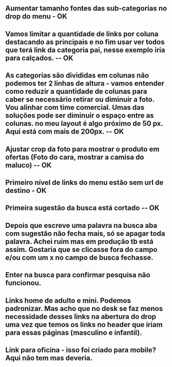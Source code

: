## Aumentar tamanho fontes das sub-categorias no drop do menu - OK

## Vamos limitar a quantidade de links por coluna destacando as principais e no fim usar ver todos que terá link da categoria pai, nesse exemplo iria para calçados. -- OK

## As categorias são divididas em colunas não podemos ter 2 linhas de altura - vamos entender como reduzir a quantidade de colunas para caber se necessário retirar ou diminuir a foto. Vou alinhar com time comercial. Umas das soluções pode ser diminuir o espaço entre as colunas. no meu layout é algo próximo de 50 px. Aqui está com mais de 200px. -- OK

## Ajustar crop da foto para mostrar o produto em ofertas (Foto do cara, mostrar a camisa do maluco) -- OK

## Primeiro nível de links do menu estão sem url de destino - OK

## Primeira sugestão da busca está cortado -- OK

## Depois que escreve uma palavra na busca aba com sugestão não fecha mais, só se apagar toda palavra. Achei ruim mas em produção tb está assim. Gostaria que se clicasse fora do campo e/ou com um x no campo de busca fechasse.

## Enter na busca para confirmar pesquisa não funcionou.

## Links home de adulto e mini. Podemos padronizar. Mas acho que no desk se faz menos necessidade desses links na abertura do drop uma vez que temos os links no header que iriam para essas páginas (masculino e infantil).

## Link para oficina - isso foi criado para mobile? Aqui não tem mas deveria.
